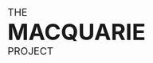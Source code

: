 <div >
    <div style="font-size: 20px;">THE</div>
    <div style="font-size: 45px; font-weight: bold;">MACQUARIE</div>
    <div style="font-size: 20px;">PROJECT</div>
    <div>&ensp;</div>
    <div>&ensp;</div>
    <div>&ensp;</div>
</div>